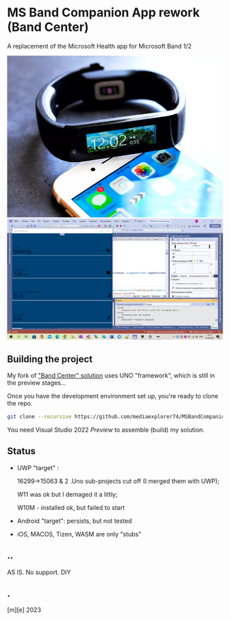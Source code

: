 # MS Band Companion App rework (Band Center)

A replacement of the Microsoft Health app for Microsoft Band 1/2

![Shot1](Images/shot1.png)
![Shot2](Images/shot2.png)

## Building the project
My fork of ["Band Center" solution](https://github.com/MicrosoftBandDev/companion-app) uses UNO "framework", 
which is still in the preview stages... 

Once you have the development environment set up, you're ready to clone the repo.
```bash
git clone --recursive https://github.com/mediaexplorer74/MSBandCompanionApp
```

You need Visual Studio 2022 *Preview* to assemble (build) my solution.

## Status
- UWP "target" : 

  16299->15063 & 2 .Uno sub-projects cut off (I merged them with UWP); 
  
  W11 was ok but I demaged it a littly; 
  
  W10M - installed ok, but failed to start

- Android "target": persists, but not tested

- iOS, MACOS, Tizen, WASM are only "stubs" 

## ..
AS IS. No support. DIY

## .
[m][e] 2023
